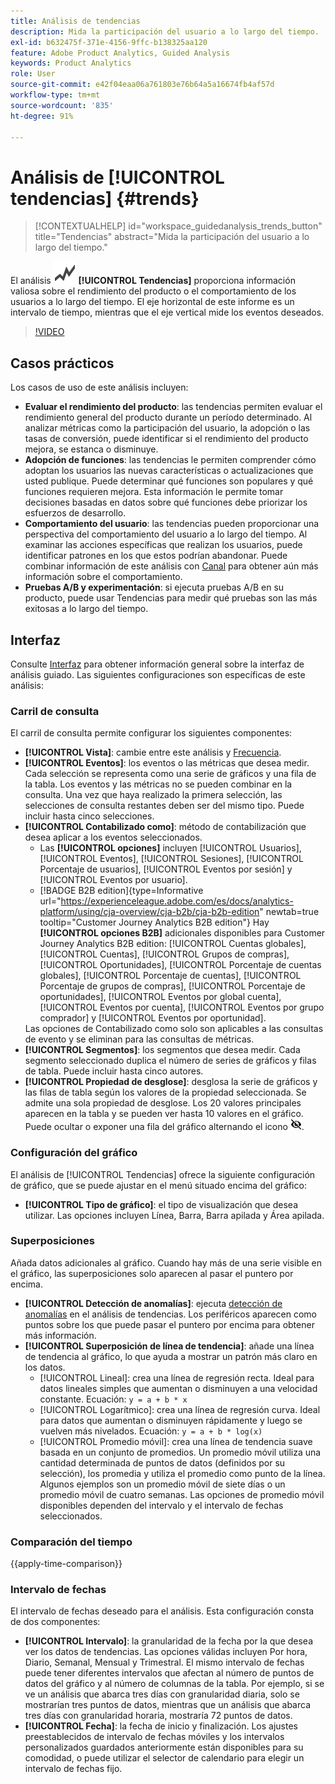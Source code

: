 ```yaml
---
title: Análisis de tendencias
description: Mida la participación del usuario a lo largo del tiempo.
exl-id: b632475f-371e-4156-9ffc-b138325aa120
feature: Adobe Product Analytics, Guided Analysis
keywords: Product Analytics
role: User
source-git-commit: e42f04eaa06a761803e76b64a5a16674fb4af57d
workflow-type: tm+mt
source-wordcount: '835'
ht-degree: 91%

---
```


# Análisis de [!UICONTROL tendencias] {#trends}

<!-- markdownlint-disable MD034 -->

>[!CONTEXTUALHELP]
>id="workspace_guidedanalysis_trends_button"
>title="Tendencias"
>abstract="Mida la participación del usuario a lo largo del tiempo."

<!-- markdownlint-enable MD034 -->

El análisis ![GraphTrend](/help/assets/icons/GraphTrend.svg) **[!UICONTROL Tendencias]** proporciona información valiosa sobre el rendimiento del producto o el comportamiento de los usuarios a lo largo del tiempo. El eje horizontal de este informe es un intervalo de tiempo, mientras que el eje vertical mide los eventos deseados.


>[!VIDEO](https://video.tv.adobe.com/v/3423445/?quality=12&learn=on&captions=spa)

## Casos prácticos

Los casos de uso de este análisis incluyen:

* **Evaluar el rendimiento del producto**: las tendencias permiten evaluar el rendimiento general del producto durante un período determinado. Al analizar métricas como la participación del usuario, la adopción o las tasas de conversión, puede identificar si el rendimiento del producto mejora, se estanca o disminuye.
* **Adopción de funciones**: las tendencias le permiten comprender cómo adoptan los usuarios las nuevas características o actualizaciones que usted publique. Puede determinar qué funciones son populares y qué funciones requieren mejora. Esta información le permite tomar decisiones basadas en datos sobre qué funciones debe priorizar los esfuerzos de desarrollo.
* **Comportamiento del usuario**: las tendencias pueden proporcionar una perspectiva del comportamiento del usuario a lo largo del tiempo. Al examinar las acciones específicas que realizan los usuarios, puede identificar patrones en los que estos podrían abandonar. Puede combinar información de este análisis con [Canal](funnel.md) para obtener aún más información sobre el comportamiento.
* **Pruebas A/B y experimentación**: si ejecuta pruebas A/B en su producto, puede usar Tendencias para medir qué pruebas son las más exitosas a lo largo del tiempo.

## Interfaz

Consulte [Interfaz](../overview.md#interface) para obtener información general sobre la interfaz de análisis guiado. Las siguientes configuraciones son específicas de este análisis:

### Carril de consulta

El carril de consulta permite configurar los siguientes componentes:

* **[!UICONTROL Vista]**: cambie entre este análisis y [Frecuencia](frequency.md).
* **[!UICONTROL Eventos]**: los eventos o las métricas que desea medir. Cada selección se representa como una serie de gráficos y una fila de la tabla. Los eventos y las métricas no se pueden combinar en la consulta. Una vez que haya realizado la primera selección, las selecciones de consulta restantes deben ser del mismo tipo. Puede incluir hasta cinco selecciones.
* **[!UICONTROL Contabilizado como]**: método de contabilización que desea aplicar a los eventos seleccionados. <ul><li>Las **[!UICONTROL opciones]** incluyen [!UICONTROL Usuarios], [!UICONTROL Eventos], [!UICONTROL Sesiones], [!UICONTROL Porcentaje de usuarios], [!UICONTROL Eventos por sesión] y [!UICONTROL Eventos por usuario].</li><li>[!BADGE B2B edition]{type=Informative url="https://experienceleague.adobe.com/es/docs/analytics-platform/using/cja-overview/cja-b2b/cja-b2b-edition" newtab=true tooltip="Customer Journey Analytics B2B edition"} Hay **[!UICONTROL opciones B2B]** adicionales disponibles para Customer Journey Analytics B2B edition: [!UICONTROL Cuentas globales], [!UICONTROL Cuentas], [!UICONTROL Grupos de compras], [!UICONTROL Oportunidades], [!UICONTROL Porcentaje de cuentas globales], [!UICONTROL Porcentaje de cuentas], [!UICONTROL Porcentaje de grupos de compras], [!UICONTROL Porcentaje de oportunidades], [!UICONTROL Eventos por global cuenta], [!UICONTROL Eventos por cuenta], [!UICONTROL Eventos por grupo comprador] y [!UICONTROL Eventos por oportunidad].</li></ul>Las opciones de Contabilizado como solo son aplicables a las consultas de evento y se eliminan para las consultas de métricas.
* **[!UICONTROL Segmentos]**: los segmentos que desea medir. Cada segmento seleccionado duplica el número de series de gráficos y filas de tabla. Puede incluir hasta cinco autores.
* **[!UICONTROL Propiedad de desglose]**: desglosa la serie de gráficos y las filas de tabla según los valores de la propiedad seleccionada. Se admite una sola propiedad de desglose. Los 20 valores principales aparecen en la tabla y se pueden ver hasta 10 valores en el gráfico. Puede ocultar o exponer una fila del gráfico alternando el icono ![Mostrar u ocultar](../assets/hide-in-chart.png).

### Configuración del gráfico

El análisis de [!UICONTROL Tendencias] ofrece la siguiente configuración de gráfico, que se puede ajustar en el menú situado encima del gráfico:

* **[!UICONTROL Tipo de gráfico]**: el tipo de visualización que desea utilizar. Las opciones incluyen Línea, Barra, Barra apilada y Área apilada.

### Superposiciones

Añada datos adicionales al gráfico. Cuando hay más de una serie visible en el gráfico, las superposiciones solo aparecen al pasar el puntero por encima.

* **[!UICONTROL Detección de anomalías]**: ejecuta [detección de anomalías](/help/analysis-workspace/c-anomaly-detection/anomaly-detection.md) en el análisis de tendencias. Los periféricos aparecen como puntos sobre los que puede pasar el puntero por encima para obtener más información.
* **[!UICONTROL Superposición de línea de tendencia]**: añade una línea de tendencia al gráfico, lo que ayuda a mostrar un patrón más claro en los datos.
   * [!UICONTROL Lineal]: crea una línea de regresión recta. Ideal para datos lineales simples que aumentan o disminuyen a una velocidad constante. Ecuación: `y = a + b * x`
   * [!UICONTROL Logarítmico]: crea una línea de regresión curva. Ideal para datos que aumentan o disminuyen rápidamente y luego se vuelven más nivelados. Ecuación: `y = a + b * log(x)`
   * [!UICONTROL Promedio móvil]: crea una línea de tendencia suave basada en un conjunto de promedios. Un promedio móvil utiliza una cantidad determinada de puntos de datos (definidos por su selección), los promedia y utiliza el promedio como punto de la línea. Algunos ejemplos son un promedio móvil de siete días o un promedio móvil de cuatro semanas. Las opciones de promedio móvil disponibles dependen del intervalo y el intervalo de fechas seleccionados.

### Comparación del tiempo

{{apply-time-comparison}}


### Intervalo de fechas

El intervalo de fechas deseado para el análisis. Esta configuración consta de dos componentes:

* **[!UICONTROL Intervalo]**: la granularidad de la fecha por la que desea ver los datos de tendencias. Las opciones válidas incluyen Por hora, Diario, Semanal, Mensual y Trimestral. El mismo intervalo de fechas puede tener diferentes intervalos que afectan al número de puntos de datos del gráfico y al número de columnas de la tabla. Por ejemplo, si se ve un análisis que abarca tres días con granularidad diaria, solo se mostrarían tres puntos de datos, mientras que un análisis que abarca tres días con granularidad horaria, mostraría 72 puntos de datos.
* **[!UICONTROL Fecha]**: la fecha de inicio y finalización. Los ajustes preestablecidos de intervalo de fechas móviles y los intervalos personalizados guardados anteriormente están disponibles para su comodidad, o puede utilizar el selector de calendario para elegir un intervalo de fechas fijo.


<!--

## Example

See below for an example of the analysis.

![Trends compare](../assets/trends-compare.png)

-->